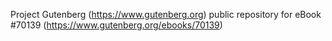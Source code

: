 Project Gutenberg (https://www.gutenberg.org) public repository for
eBook #70139 (https://www.gutenberg.org/ebooks/70139)
